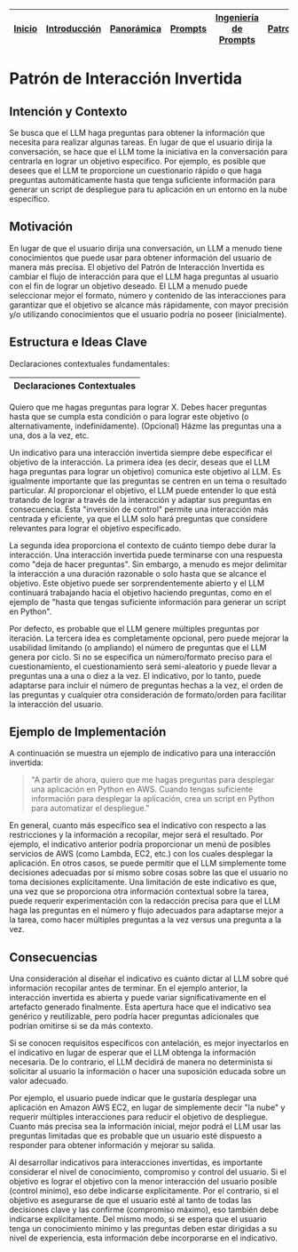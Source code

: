 <div align=right>

|[Inicio](/README.md)|[Introducción](/documentos/intro.md)|[Panorámica](/documentos/panorámica.md)|[Prompts](/documentos/prompts/README.md)|[Ingeniería de Prompts](/documentos/ingenieriaDePrompts/README.md)|[Patrones](/documentos/ingenieriaDePrompts/patrones/README.md)|[Casos de Uso](/documentos/casosDeUso/README.md)|
|-|-|-|-|-|-|-

</div>

# Patrón de Interacción Invertida

## Intención y Contexto

Se busca que el LLM haga preguntas para obtener la información que necesita para realizar algunas tareas. En lugar de que el usuario dirija la conversación, se hace que el LLM tome la iniciativa en la conversación para centrarla en lograr un objetivo específico. Por ejemplo, es posible que desees que el LLM te proporcione un cuestionario rápido o que haga preguntas automáticamente hasta que tenga suficiente información para generar un script de despliegue para tu aplicación en un entorno en la nube específico.

## Motivación

En lugar de que el usuario dirija una conversación, un LLM a menudo tiene conocimientos que puede usar para obtener información del usuario de manera más precisa. El objetivo del Patrón de Interacción Invertida es cambiar el flujo de interacción para que el LLM haga preguntas al usuario con el fin de lograr un objetivo deseado. El LLM a menudo puede seleccionar mejor el formato, número y contenido de las interacciones para garantizar que el objetivo se alcance más rápidamente, con mayor precisión y/o utilizando conocimientos que el usuario podría no poseer (inicialmente).

## Estructura e Ideas Clave

Declaraciones contextuales fundamentales:

|Declaraciones Contextuales
|-|
Quiero que me hagas preguntas para lograr X.
Debes hacer preguntas hasta que se cumpla esta condición o para lograr este objetivo (o alternativamente, indefinidamente).
(Opcional) Házme las preguntas una a una, dos a la vez, etc.

Un indicativo para una interacción invertida siempre debe especificar el objetivo de la interacción. La primera idea (es decir, deseas que el LLM haga preguntas para lograr un objetivo) comunica este objetivo al LLM. Es igualmente importante que las preguntas se centren en un tema o resultado particular. Al proporcionar el objetivo, el LLM puede entender lo que está tratando de lograr a través de la interacción y adaptar sus preguntas en consecuencia. Esta "inversión de control" permite una interacción más centrada y eficiente, ya que el LLM solo hará preguntas que considere relevantes para lograr el objetivo especificado.

La segunda idea proporciona el contexto de cuánto tiempo debe durar la interacción. Una interacción invertida puede terminarse con una respuesta como "deja de hacer preguntas". Sin embargo, a menudo es mejor delimitar la interacción a una duración razonable o solo hasta que se alcance el objetivo. Este objetivo puede ser sorprendentemente abierto y el LLM continuará trabajando hacia el objetivo haciendo preguntas, como en el ejemplo de "hasta que tengas suficiente información para generar un script en Python".

Por defecto, es probable que el LLM genere múltiples preguntas por iteración. La tercera idea es completamente opcional, pero puede mejorar la usabilidad limitando (o ampliando) el número de preguntas que el LLM genera por ciclo. Si no se especifica un número/formato preciso para el cuestionamiento, el cuestionamiento será semi-aleatorio y puede llevar a preguntas una a una o diez a la vez. El indicativo, por lo tanto, puede adaptarse para incluir el número de preguntas hechas a la vez, el orden de las preguntas y cualquier otra consideración de formato/orden para facilitar la interacción del usuario.

## Ejemplo de Implementación

A continuación se muestra un ejemplo de indicativo para una interacción invertida:

> "A partir de ahora, quiero que me hagas preguntas para desplegar una aplicación en Python en AWS. Cuando tengas suficiente información para desplegar la aplicación, crea un script en Python para automatizar el despliegue."

En general, cuanto más específico sea el indicativo con respecto a las restricciones y la información a recopilar, mejor será el resultado. Por ejemplo, el indicativo anterior podría proporcionar un menú de posibles servicios de AWS (como Lambda, EC2, etc.) con los cuales desplegar la aplicación. En otros casos, se puede permitir que el LLM simplemente tome decisiones adecuadas por sí mismo sobre cosas sobre las que el usuario no toma decisiones explícitamente. Una limitación de este indicativo es que, una vez que se proporciona otra información contextual sobre la tarea, puede requerir experimentación con la redacción precisa para que el LLM haga las preguntas en el número y flujo adecuados para adaptarse mejor a la tarea, como hacer múltiples preguntas a la vez versus una pregunta a la vez.

## Consecuencias

Una consideración al diseñar el indicativo es cuánto dictar al LLM sobre qué información recopilar antes de terminar. En el ejemplo anterior, la interacción invertida es abierta y puede variar significativamente en el artefacto generado finalmente. Esta apertura hace que el indicativo sea genérico y reutilizable, pero podría hacer preguntas adicionales que podrían omitirse si se da más contexto.

Si se conocen requisitos específicos con antelación, es mejor inyectarlos en el indicativo en lugar de esperar que el LLM obtenga la información necesaria. De lo contrario, el LLM decidirá de manera no determinista si solicitar al usuario la información o hacer una suposición educada sobre un valor adecuado.

Por ejemplo, el usuario puede indicar que le gustaría desplegar una aplicación en Amazon AWS EC2, en lugar de simplemente decir "la nube" y requerir múltiples interacciones para reducir el objetivo de despliegue. Cuanto más precisa sea la información inicial, mejor podrá el LLM usar las preguntas limitadas que es probable que un usuario esté dispuesto a responder para obtener información y mejorar su salida.

Al desarrollar indicativos para interacciones invertidas, es importante considerar el nivel de conocimiento, compromiso y control del usuario. Si el objetivo es lograr el objetivo con la menor interacción del usuario posible (control mínimo), eso debe indicarse explícitamente. Por el contrario, si el objetivo es asegurarse de que el usuario esté al tanto de todas las decisiones clave y las confirme (compromiso máximo), eso también debe indicarse explícitamente. Del mismo modo, si se espera que el usuario tenga un conocimiento mínimo y las preguntas deben estar dirigidas a su nivel de experiencia, esta información debe incorporarse en el indicativo.
